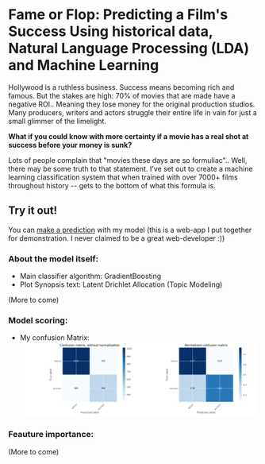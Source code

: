 # Fame or Flop: Predicting a Film's Success Using historical data, Natural Language Processing (LDA) and Machine Learning

Hollywood is a ruthless business. Success means becoming rich and famous. But the stakes are high: 
70% of movies that are made have a negative ROI.. Meaning they lose money for the original production studios. Many producers, writers and actors struggle their entire life in vain for just a small glimmer of the limelight.

**What if you could know with more certainty if a movie has a real shot at success before your money is sunk?**

Lots of people complain that "movies these days are so formuliac".. Well, there may be some truth to that statement. I've set out to create a machine learning classification system that when trained with over 7000+ films throughout history -- gets to the bottom of what this formula is.

## Try it out! 
You can [make a prediction](http://0.0.0.0:8081/) with my model 
(this is a web-app I put together for demonstration. I never claimed to be a great web-developer :))

### About the model itself:
 - Main classifier algorithm: GradientBoosting
 - Plot Synopsis text: Latent Drichlet Allocation (Topic Modeling)

(More to come)

### Model scoring:

 - My confusion Matrix:
![image](images/cm.png)

### Feauture importance:

(More to come)
